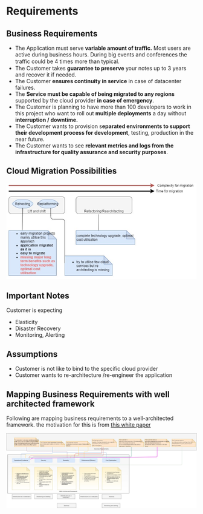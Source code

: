 # Requirements

## Business Requirements
- The Application must serve **variable amount of traffic.** Most users are active during business hours. During big events and conferences the traﬃc could be 4 times more than typical. 
- The Customer takes **guarantee to preserve** your notes up to 3 years and recover it if needed. 
- The Customer **ensures continuity in service** in case of datacenter failures. 
- The **Service must be capable of being migrated to any regions** supported by the cloud provider **in case of emergency**. 
- The Customer is planning to have more than 100 developers to work in this project who want to roll out **multiple deployments** a day without **interruption / downtime.** 
- The Customer wants to provision s**eparated environments to support their development process for development**, testing, production in the near future. 
- The Customer wants to see **relevant metrics and logs from the infrastructure for quality assurance and security purposes**. 

## Cloud Migration Possibilities
![alt text](https://github.com/polganesh/nord/blob/main/docs/images/cloud-migration-strategies.jpg)

## Important Notes
Customer is expecting 
- Elasticity
- Disaster Recovery
- Monitoring, Alerting

## Assumptions
- Customer is not like to bind to the specific cloud provider
- Customer wants to re-architecture /re-engineer the application

## Mapping Business Requirements with  well architected framework
Following are mapping business requirements to a well-architected framework.
the motivation for this is from [this white paper](https://aws.amazon.com/blogs/apn/the-5-pillars-of-the-aws-well-architected-framework/ "this white paper")

![alt text](https://github.com/polganesh/nord/blob/main/docs/images/mapping-requirements.jpg)




